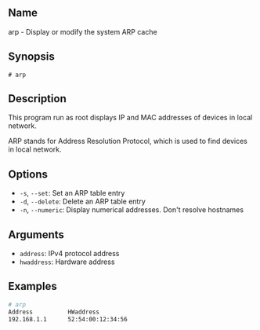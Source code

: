 ## Name

arp - Display or modify the system ARP cache

## Synopsis

```**sh
# arp
```

## Description

This program run as root displays IP and MAC addresses of devices in local network.

ARP stands for Address Resolution Protocol, which is used to find devices in local network.

## Options

* `-s`, `--set`: Set an ARP table entry
* `-d`, `--delete`: Delete an ARP table entry
* `-n`, `--numeric`: Display numerical addresses. Don't resolve hostnames

## Arguments

* `address`: IPv4 protocol address
* `hwaddress`: Hardware address

## Examples

```sh
# arp
Address          HWaddress
192.168.1.1      52:54:00:12:34:56
```
